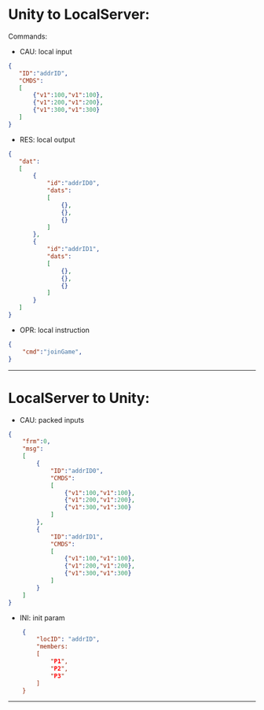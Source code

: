 Unity to LocalServer:
===
Commands:
 - CAU: local input
 ```json
 {
    "ID":"addrID",
    "CMDS":
    [
        {"v1":100,"v1":100},
        {"v1":200,"v1":200},
        {"v1":300,"v1":300}
    ]
}
 ```
 - RES: local output
 ```json
{
    "dat":
    [
        {
            "id":"addrID0",
            "dats":
            [
                {},
                {},
                {}
            ]
        },
        {
            "id":"addrID1",
            "dats":
            [
                {},
                {},
                {}
            ]
        }
    ]
}
 ```
 - OPR: local instruction
 ```json
 {
     "cmd":"joinGame",
 }
 ```
 ---

 LocalServer to Unity:
 ===
  - CAU: packed inputs
```json
{
    "frm":0,
    "msg":
    [
        {
            "ID":"addrID0",
            "CMDS": 
            [
                {"v1":100,"v1":100},
                {"v1":200,"v1":200},
                {"v1":300,"v1":300}
            ]
        },
        {
            "ID":"addrID1",
            "CMDS": 
            [
                {"v1":100,"v1":100},
                {"v1":200,"v1":200},
                {"v1":300,"v1":300}
            ]
        }
    ]
}
```
  - INI: init param
```json
    {
        "locID": "addrID",
        "members:
        [
            "P1",
            "P2",
            "P3"
        ]
    }
```
---



